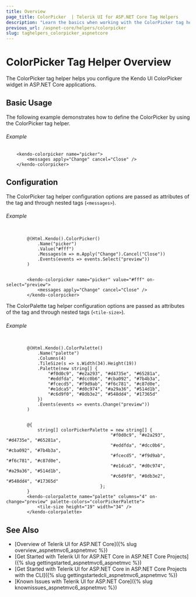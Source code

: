 ```yaml
---
title: Overview
page_title: ColorPicker  | Telerik UI for ASP.NET Core Tag Helpers
description: "Learn the basics when working with the ColorPicker tag helper for ASP.NET Core (MVC 6 or ASP.NET Core MVC)."
previous_url: /aspnet-core/helpers/colorpicker
slug: taghelpers_colorpicker_aspnetcore
---
```


# ColorPicker Tag Helper Overview

The ColorPicker tag helper helps you configure the Kendo UI ColorPicker widget in ASP.NET Core applications.

## Basic Usage

The following example demonstrates how to define the ColorPicker by using the ColorPicker tag helper.

###### Example

        <kendo-colorpicker name="picker">
			<messages apply="Change" cancel="Close" />
		</kendo-colorpicker>

## Configuration

The ColorPicker tag helper configuration options are passed as attributes of the tag and through nested tags (`<messages>`).

###### Example

```tab-cshtml

        @(Html.Kendo().ColorPicker()
			.Name("picker")
			.Value("#fff")
			.Messages(m => m.Apply("Change").Cancel("Close"))
			.Events(events => events.Select("preview"))
		)
```
```tab-tagHelper

        <kendo-colorpicker name="picker" value="#fff" on-select="preview">
            <messages apply="Change" cancel="Close" />
        </kendo-colorpicker>
```

The ColorPalette tag helper configuration options are passed as attributes of the tag and through nested tags (`<tile-size>`).

###### Example

```tab-cshtml

        @(Html.Kendo().ColorPalette()
			.Name("palette")
			.Columns(4)
			.TileSize(s => s.Width(34).Height(19))
			.Palette(new string[] {
				"#f0d0c9", "#e2a293", "#d4735e", "#65281a",
				"#eddfda", "#dcc0b6", "#cba092", "#7b4b3a",
				"#fcecd5", "#f9d9ab", "#f6c781", "#c87d0e",
				"#e1dca5", "#d0c974", "#a29a36", "#514d1b",
				"#c6d9f0", "#8db3e2", "#548dd4", "#17365d"
			})
			.Events(events => events.Change("preview"))
		)
```
```tab-tagHelper

		@{
			string[] colorPickerPalette = new string[] {
                                        "#f0d0c9", "#e2a293", "#d4735e", "#65281a",
                                        "#eddfda", "#dcc0b6", "#cba092", "#7b4b3a",
                                        "#fcecd5", "#f9d9ab", "#f6c781", "#c87d0e",
                                        "#e1dca5", "#d0c974", "#a29a36", "#514d1b",
                                        "#c6d9f0", "#8db3e2", "#548dd4", "#17365d"
                                    };
		}
        <kendo-colorpalette name="palette" columns="4" on-change="preview" palette-colors="colorPickerPalette">
			<tile-size height="19" width="34" />
		</kendo-colorpalette>
```

## See Also

* [Overview of Telerik UI for ASP.NET Core]({% slug overview_aspnetmvc6_aspnetmvc %})
* [Get Started with Telerik UI for ASP.NET Core in ASP.NET Core Projects]({% slug gettingstarted_aspnetmvc6_aspnetmvc %})
* [Get Started with Telerik UI for ASP.NET Core in ASP.NET Core Projects with the CLI]({% slug gettingstartedcli_aspnetmvc6_aspnetmvc %})
* [Known Issues with Telerik UI for ASP.NET Core]({% slug knownissues_aspnetmvc6_aspnetmvc %})

